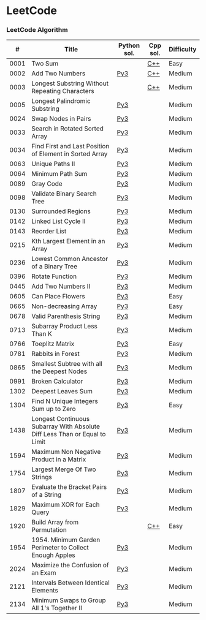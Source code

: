 LeetCode
========

### LeetCode Algorithm

|  #   | Title |   Python sol.  |     Cpp sol.     | Difficulty |
| ---  | ----- |   --------     |     ----------   |     ----   |
| 0001 |  Two Sum  |                | [C++](./code/0001.cpp)  |     Easy   |
| 0002 |  Add Two Numbers  | [Py3](./code/0002.py) | [C++](./code/0002.cpp)  |     Medium   |
| 0003 |  Longest Substring Without Repeating Characters  |                | [C++](./code/0003.cpp)  |     Medium   |
| 0005 |  Longest Palindromic Substring   | [Py3](./code/0005.py) |                  |     Medium   |
| 0024 |  Swap Nodes in Pairs  | [Py3](./code/0024.py) |                  |     Medium   |
| 0033 |  Search in Rotated Sorted Array  | [Py3](./code/0033.py) |                  |     Medium   |
| 0034 |  Find First and Last Position of Element in Sorted Array  | [Py3](./code/0034.py) |                  |     Medium   |
| 0063 |  Unique Paths II  | [Py3](./code/0063.py) |                  |     Medium   |
| 0064 |  Minimum Path Sum  | [Py3](./code/0064.py) |                  |     Medium   |
| 0089 |  Gray Code  | [Py3](./code/0089.py) |                  |     Medium   |
| 0098 |  Validate Binary Search Tree  | [Py3](./code/0098.py) |                  |     Medium   |
| 0130 |  Surrounded Regions   | [Py3](./code/0130.py) |                  |     Medium   |
| 0142 |  Linked List Cycle II  | [Py3](./code/0142.py) |                  |     Medium   |
| 0143 |  Reorder List  | [Py3](./code/0143.py) |                  |     Medium   |
| 0215 |  Kth Largest Element in an Array  | [Py3](./code/0215.py) |                  |     Medium   |
| 0236 |  Lowest Common Ancestor of a Binary Tree   | [Py3](./code/0236.py) |                  |     Medium   |
| 0396 |  Rotate Function  | [Py3](./code/0396.py) |                  |     Medium   |
| 0445 |  Add Two Numbers II  | [Py3](./code/0445.py) |                  |     Medium   |
| 0605 |  Can Place Flowers  | [Py3](./code/0605.py) |                  |     Easy   |
| 0665 |  Non-decreasing Array  | [Py3](./code/0665.py) |                  |     Easy   |
| 0678 |  Valid Parenthesis String  | [Py3](./code/0678.py) |                  |     Medium   |
| 0713 |  Subarray Product Less Than K  | [Py3](./code/0713.py) |                  |     Medium   |
| 0766 |  Toeplitz Matrix  | [Py3](./code/0766.py) |                  |     Easy   |
| 0781 |  Rabbits in Forest  | [Py3](./code/0781.py) |                  |     Medium   |
| 0865 |  Smallest Subtree with all the Deepest Nodes   | [Py3](./code/0865.py) |                  |     Medium   |
| 0991 |  Broken Calculator  | [Py3](./code/0991.py) |                  |     Medium   |
| 1302 |  Deepest Leaves Sum  | [Py3](./code/1302.py) |                  |     Medium   |
| 1304 |  Find N Unique Integers Sum up to Zero  | [Py3](./code/1304.py) |                  |     Easy   |
| 1438 |   Longest Continuous Subarray With Absolute Diff Less Than or Equal to Limit  | [Py3](./code/1438.py) |                  |     Medium   |
| 1594 |   Maximum Non Negative Product in a Matrix  | [Py3](./code/1594.py) |                  |     Medium   |
| 1754 |   Largest Merge Of Two Strings  | [Py3](./code/1754.py) |                  |     Medium   |
| 1807 |   Evaluate the Bracket Pairs of a String  | [Py3](./code/1807.py) |                  |     Medium   |
| 1829 |   Maximum XOR for Each Query  | [Py3](./code/1829.py) |                  |     Medium   |
| 1920 |   Build Array from Permutation  |                | [C++](./code/1920.cpp)  |      Easy   |
| 1954 |   1954. Minimum Garden Perimeter to Collect Enough Apples  | [Py3](./code/1954.py) |                  |     Medium   |
| 2024 |   Maximize the Confusion of an Exam  | [Py3](./code/2024.py) |                  |     Medium   |
| 2121 |   Intervals Between Identical Elements  | [Py3](./code/2121.py) |                  |     Medium   |
| 2134 |   Minimum Swaps to Group All 1's Together II  | [Py3](./code/2134.py) |                  |     Medium   |
